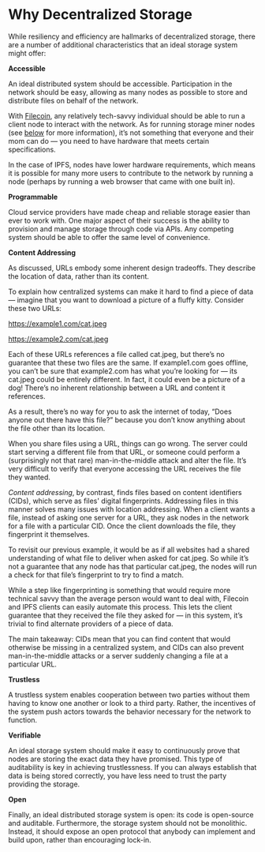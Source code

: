 # Why Decentralized Storage

While resiliency and efficiency are hallmarks of decentralized storage, there are a number of additional characteristics that an ideal storage system might offer:

**Accessible**

An ideal distributed system should be accessible. Participation in the network should be easy, allowing as many nodes as possible to store and distribute files on behalf of the network.

With [Filecoin](https://filecoin.io/), any relatively tech-savvy individual should be able to run a client node to interact with the network. As for running storage miner nodes (see [below](https://coinmarketcap.com/alexandria/article/what-is-decentralized-storage-a-deep-dive-by-filecoin#toc-case-study-how-filecoin-embodies-these-characteristics) for more information), it’s not something that everyone and their mom can do — you need to have hardware that meets certain specifications.

In the case of IPFS, nodes have lower hardware requirements, which means it is possible for many more users to contribute to the network by running a node (perhaps by running a web browser that came with one built in).

**Programmable**

Cloud service providers have made cheap and reliable storage easier than ever to work with. One major aspect of their success is the ability to provision and manage storage through code via APIs. Any competing system should be able to offer the same level of convenience.

**Content Addressing**

As discussed, URLs embody some inherent design tradeoffs. They describe the location of data, rather than its content.

To explain how centralized systems can make it hard to find a piece of data — imagine that you want to download a picture of a fluffy kitty. Consider these two URLs:

https://example1.com/cat.jpeg

https://example2.com/cat.jpeg

Each of these URLs references a file called cat.jpeg, but there’s no guarantee that these two files are the same. If example1.com goes offline, you can’t be sure that example2.com has what you’re looking for — its cat.jpeg could be entirely different. In fact, it could even be a picture of a dog! There’s no inherent relationship between a URL and content it references.

As a result, there’s no way for you to ask the internet of today, “Does anyone out there have this file?” because you don’t know anything about the file other than its location.

When you share files using a URL, things can go wrong. The server could start serving a different file from that URL, or someone could perform a (surprisingly not that rare) man-in-the-middle attack and alter the file. It’s very difficult to verify that everyone accessing the URL receives the file they wanted.

_Content addressing_, by contrast, finds files based on content identifiers (CIDs), which serve as files' digital fingerprints. Addressing files in this manner solves many issues with location addressing. When a client wants a file, instead of asking one server for a URL, they ask nodes in the network for a file with a particular CID. Once the client downloads the file, they fingerprint it themselves.

To revisit our previous example, it would be as if all websites had a shared understanding of what file to deliver when asked for cat.jpeg. So while it’s not a guarantee that any node has that particular cat.jpeg, the nodes will run a check for that file’s fingerprint to try to find a match.&#x20;

While a step like fingerprinting is something that would require more technical savvy than the average person would want to deal with, Filecoin and IPFS clients can easily automate this process. This lets the client guarantee that they received the file they asked for — in this system, it’s trivial to find alternate providers of a piece of data.&#x20;

The main takeaway: CIDs mean that you can find content that would otherwise be missing in a centralized system, and CIDs can also prevent man-in-the-middle attacks or a server suddenly changing a file at a particular URL.

**Trustless**

A trustless system enables cooperation between two parties without them having to know one another or look to a third party. Rather, the incentives of the system push actors towards the behavior necessary for the network to function.

**Verifiable**

An ideal storage system should make it easy to continuously prove that nodes are  storing the exact data they have promised. This type of auditability is key in achieving trustlessness. If you can always establish that data is being stored correctly, you have less need to trust the party providing the storage.

**Open**

Finally, an ideal distributed storage system is open: its code is open-source and auditable. Furthermore, the storage system should not be monolithic. Instead, it should expose an open protocol that anybody can implement and build upon, rather than encouraging lock-in.
